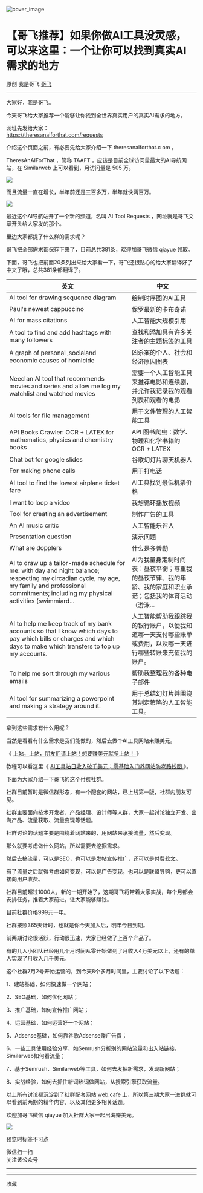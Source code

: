 ![cover_image](https://mmbiz.qpic.cn/sz_mmbiz_jpg/LBrX00GQeicvfFxgbxl1fic16MszpJ4fNHStsQtABhmDtLqNsTogRr5gXjmdorxicPaIfKFdaIOLg30iadVhGSeG7w/0?wx_fmt=jpeg)

#  【哥飞推荐】如果你做AI工具没灵感，可以来这里：一个让你可以找到真实AI需求的地方

原创  我是哥飞  [ 哥飞 ](javascript:void\(0\);)

__ _ _ _ _

大家好，我是哥飞。

今天哥飞给大家推荐一个能够让你找到全世界真实用户的真实AI需求的地方。

网址先发给大家：  
https://theresanaiforthat.com/requests

介绍这个页面之前，有必要先给大家介绍一下  theresanaiforthat.c  om 。  

TheresAnAIForThat ，简称 TAAFT ，应该是目前全球访问量最大的AI导航网站，在 Similarweb 上可以看到，月访问量是 505
万。

![](https://mmbiz.qpic.cn/sz_mmbiz_png/LBrX00GQeicvfFxgbxl1fic16MszpJ4fNHLnvWqxRCPCYlyS9rlPVAiaKEIbMiarLVpFibrzSEASribhatqicRhNRW89A/640?wx_fmt=png&from=appmsg)

而且流量一直在增长，半年前还是三百多万，半年就快两百万。

![](https://mmbiz.qpic.cn/sz_mmbiz_png/LBrX00GQeicvfFxgbxl1fic16MszpJ4fNHrAicr0oA7xyEUKQvticGnoEibK6Erhe9jeibcMNv258evYX4bqp1Z6G35Q/640?wx_fmt=png&from=appmsg)

最近这个AI导航站开了一个新的频道，名叫 AI Tool Requests ，网址就是哥飞文章开头给大家发的那个。

里边大家都提了什么样的需求呢？  

哥飞把全部需求都保存下来了，目前总共381条，欢迎加哥飞微信 qiayue 领取。

下面，哥飞也把前面20条列出来给大家看一下，哥飞还很贴心的给大家翻译好了中文了哦，总共381条都翻译了。

英文  |  中文   
---|---  
AI tool for drawing sequence diagram  |  绘制时序图的AI工具   
Paul's newest cappuccino  |  保罗最新的卡布奇诺   
AI for mass citations  |  人工智能大规模引用   
A tool to find and add hashtags with many followers  |  查找和添加具有许多关注者的主题标签的工具   
A graph of personal ,socialand economic causes of homicide  |  凶杀案的个人、社会和经济原因图表   
Need an AI tool that recommends movies and series and allow me log my watchlist and watched movies  |  需要一个人工智能工具来推荐电影和连续剧，并允许我记录我的观看列表和观看的电影   
AI tools for file management  |  用于文件管理的人工智能工具   
API Books Crawler: OCR + LATEX for mathematics, physics and chemistry books  |  API 图书爬虫：数学、物理和化学书籍的 OCR + LATEX   
Chat bot for google slides  |  谷歌幻灯片聊天机器人   
For making phone calls  |  用于打电话   
AI tool to find the lowest airplane ticket fare  |  AI工具找到最低机票价格   
I want to loop a video  |  我想循环播放视频   
Tool for creating an advertisement  |  制作广告的工具   
An AI music critic  |  人工智能乐评人   
Presentation question  |  演示问题   
What are dopplers  |  什么是多普勒   
AI to draw up a tailor-made schedule for me: with day and night balance; respecting my circadian cycle, my age, my family and professional commitments; including my physical activities (swimmiard...  |  AI为我量身定制时间表：昼夜平衡；尊重我的昼夜节律、我的年龄、我的家庭和职业承诺；包括我的体育活动（游泳...   
AI to help me keep track of my bank accounts so that I know which days to pay which bills or charges and which days to make which transfers to top up my accounts.  |  人工智能帮助我跟踪我的银行账户，以便我知道哪一天支付哪些账单或费用，以及哪一天进行哪些转账来充值我的账户。   
To help me sort through my various emails  |  帮助我整理我的各种电子邮件   
AI tool for summarizing a powerpoint and making a strategy around it.  |  用于总结幻灯片并围绕其制定策略的人工智能工具。   
  
  
拿到这些需求有什么用呢？

当然是看看有什么需求是我们能做的，然后去做个AI工具网站来赚美元。

《 [ 上站，上站，朋友们请上站！想要赚美元就多上站！
](http://mp.weixin.qq.com/s?__biz=MjM5OTIzMzYyMA==&mid=2650082334&idx=1&sn=f489aa7167db129917a96c7ee2390e38&chksm=bf3f3d258848b433a27e0ed92f66fab60ebbee4b3296ed489497bf7153cfe4006532e9d9ceef&scene=21#wechat_redirect)
》  

教程可以看这里《 [ AI工具站日收入破千美元；零基础入门养网站防老路线图
](http://mp.weixin.qq.com/s?__biz=MjM5OTIzMzYyMA==&mid=2650080885&idx=1&sn=4ee454604407e52da759d5aecca2a2de&chksm=bf3f374e8848be5868e3ab9d7e0fcc794eacb7874c563ca3cafedd60f829cbeb5e4032d5bee4&scene=21#wechat_redirect)
》。  

下面为大家介绍一下哥飞的这个付费社群。

社群目前暂时是微信群形态，有一个配套的网站，已上线第一版，社群内朋友可见。

  

社群主要面向技术开发者、产品经理、设计师等人群，大家一起讨论独立开发、出海产品、流量获取、流量变现等话题。

  

社群讨论的话题主要是围绕着网站来的，用网站来承接流量，然后变现。

  

那么就要考虑做什么网站，所以需要去挖掘需求。

  

然后去搞流量，可以是SEO，也可以是发帖宣传推广，还可以是付费软文。

  

有了流量之后就得考虑如何变现，可以是广告变现，也可以是联盟导购，更可以直接向用户收费。

  

社群目前超过1000人，新的一期开始了，这期哥飞将带着大家实战，每个月都会安排任务，推着大家前进，让大家能够赚钱。

  

目前社群价格999元一年。

  

社群按照365天计时，也就是你今天加入后，明年今日到期。

  

前两期讨论很活跃，行动很迅速，大家已经做了上百个产品了。

  

有的几人小团队已经用几个月时间从零开始做到了月收入4万美元以上，还有的单人实现了月收入几千美元。

  

这个社群7月2号开始运营的，到今天8个多月时间里，主要讨论了以下话题：

1、建站基础，如何快速做一个网站；

2、SEO基础，如何优化网站；

3、推广基础，如何宣传推广网站；

4、运营基础，如何运营好一个网站；

5、Adsense基础，如何靠谷歌Adsense赚广告费；

6、一些工具使用经验分享，如Semrush分析别的网站流量和出入站链接，Similarweb如何看流量；

7、基于Semrush、Similarweb等工具，如何去发掘新需求，发现新网站；

8、实战经验，如何去抓住新词热词做网站，从搜索引擎获取流量。

  

以上所有讨论都沉淀到了社群配套网站 web.cafe 上，所以第三期大家一进群就可以看到前两期的精华内容，以及其他更多相关话题。

  

欢迎加哥飞微信 qiayue 加入社群大家一起出海赚美元。

  

![](https://mmbiz.qpic.cn/sz_mmbiz_png/LBrX00GQeicv24nb20ZrM7niaIBxv5QynWqOtclGh4ApYjVM5exp1niaK9pOLIOswYu2jU0zczI2Hx2bdfAo1Fwow/640?wx_fmt=png&wxfrom=5&wx_lazy=1&wx_co=1)

  

预览时标签不可点

微信扫一扫  
关注该公众号





****



****



  收藏

